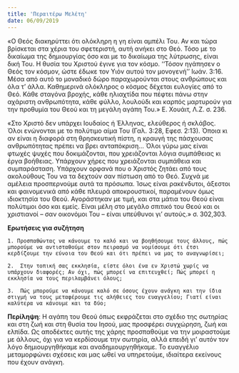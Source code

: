 ```yaml
---
title: 'Περαιτέρω Μελέτη'
date: 06/09/2019
---
```


«Ο Θεός διακηρύττει ότι ολόκληρη η γη είναι αμπέλι Του. Αν και τώρα βρίσκεται στα χέρια του σφετεριστή, αυτή ανήκει στο Θεό. Τόσο με το δικαίωμα της δημιουργίας όσο και με το δικαίωμα της λύτρωσης, είναι δική Του. Η θυσία του Χριστού έγινε για τον κόσμο. ‘‘Τόσον ηγάπησεν ο Θεός τον κόσμον, ώστε έδωκε τον Υιόν αυτού τον μονογενή’’ Ιωάν. 3:16. Μέσα από αυτό το μοναδικό δώρο παραχωρούνται στους ανθρώπους και όλα τ’ άλλα. Καθημερινά ολόκληρος ο κόσμος δέχεται ευλογίες από το Θεό. Κάθε σταγόνα βροχής, κάθε ηλιαχτίδα που πέφτει πάνω στην αχάριστη ανθρωπότητα, κάθε φύλλο, λουλούδι και καρπός μαρτυρούν για την προθυμία του Θεού και τη μεγάλη αγάπη Του.» Ε. Χουάιτ, Λ.Ζ. σ. 236.

«Στο Χριστό δεν υπάρχει Ιουδαίος ή Έλληνας, ελεύθερος ή σκλάβος. Όλοι ενώνονται με το πολύτιμο αίμα Του (Γαλ. 3:28, Εφεσ. 2:13). Όποια κι αν είναι η διαφορά στη θρησκευτική πίστη, η κραυγή της πάσχουσας ανθρωπότητας πρέπει να βρει ανταπόκριση… Όλοι γύρω μας είναι φτωχές ψυχές που δοκιμάζονται, που χρειάζονται λόγια συμπάθειας κι έργα βοήθειας. Υπάρχουν χήρες που χρειάζονται συμπάθεια και συμπαράσταση. Υπάρχουν ορφανά που ο Χριστός ζητάει από τους ακολούθους Του να τα δεχτούν σαν πίστωση από το Θεό. Συχνά με αμέλεια προσπερνούμε αυτά τα πρόσωπα. Ίσως είναι ρακένδυτοι, άξεστοι και φαινομενικά από κάθε πλευρά αποκρουστικοί, παραμένουν όμως ιδιοκτησία του Θεού. Αγοράστηκαν με τιμή, και στα μάτια του Θεού είναι πολύτιμοι όσο και εμείς. Είναι μέλη στο μεγάλο σπιτικό του Θεού και οι χριστιανοί – σαν οικονόμοι Του – είναι υπεύθυνοι γι’ αυτούς.» σ. 302,303.

**Ερωτήσεις για συζήτηση**

`1.	Προσπαθώντας να κάνουμε το καλό και να βοηθήσουμε τους άλλους, πώς μπορούμε να αντισταθούμε στον πειρασμό να νομίσουμε ότι έτσι κερδίζουμε την εύνοια του Θεού και ότι πρέπει να μας το αναγνωρίσει;`

`2.	 Στην τοπική σας εκκλησία, είστε όλοι ένα εν Χριστώ χωρίς να υπάρχουν διαφορές; Αν όχι, πώς μπορεί να επιτευχθεί; Πώς μπορεί η εκκλησία να τους περιλαμβάνει όλους;`

`3.	 Πώς μπορούμε να κάνουμε καλό σε όσους έχουν ανάγκη και την ίδια στιγμή να τους μεταφέρουμε τις αλήθειες του ευαγγελίου; Γιατί είναι καλύτερα να κάνουμε και τα δύο;`

**Περίληψη**: Η αγάπη του Θεού όπως εκφράζεται στο σχέδιο της σωτηρίας και στη ζωή και στη θυσία του Ιησού, μας προσφέρει συγχώρηση, ζωή και ελπίδα. Ως αποδέκτες αυτής της χάρης προσπαθούμε να την μοιραστούμε με άλλους, όχι για να κερδίσουμε την σωτηρία, αλλά επειδή γι’ αυτόν τον λόγο δημιουργηθήκαμε και αναδημιουργηθήκαμε. Το ευαγγέλιο μεταμορφώνει σχέσεις και μας ωθεί να υπηρετούμε, ιδιαίτερα εκείνους που έχουν ανάγκη.